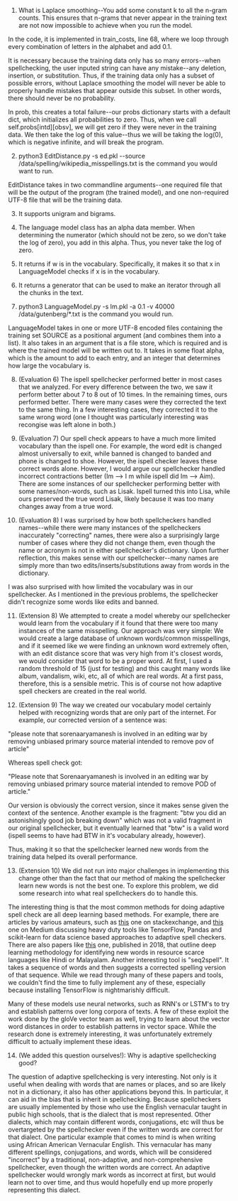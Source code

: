 1. What is Laplace smoothing--You add some constant k to all the n-gram counts. This ensures that n-grams that never appear in the training text are not now impossible to achieve when you run the model.

In the code, it is implemented in train_costs, line 68, where we loop through every combination of letters in the alphabet and add 0.1.

It is necessary because the training data only has so many errors--when spellchecking, the user inputed string can have any mistake--any deletion, insertion, or substitution. Thus, if the training data only has a subset of possible errors, without Laplace smoothing the model will never be able to properly handle mistakes that appear outside this subset. In other words, there should never be no probability.

In prob, this creates a total failure--our probs dictionary starts with a default dict, which initializes all probabilities to zero. Thus, when we call self.probs[intd][obsv], we will get zero if they were never in the training data. We then take the log of this value--thus we will be taking the log(0), which is negative infinite, and will break the program.

2. python3 EditDistance.py -s ed.pkl --source /data/spelling/wikipedia_misspellings.txt is the command you would want to run. 

EditDistance takes in two commandline arguments--one required file that will be the output of the program (the trained model), and one non-required UTF-8 file that will be the training data. 

3. It supports unigram and bigrams.

4. The language model class has an alpha data member. When determining the numerator (which should not be zero, so we don't take the log of zero), you add in this alpha. Thus, you never take the log of zero.

5. It returns if w is in the vocabulary. Specifically, it makes it so that x in LanguageModel checks if x is in the vocabulary.

6. It returns a generator that can be used to make an iterator through all the chunks in the text.

7. python3 LanguageModel.py -s lm.pkl -a 0.1 -v 40000 /data/gutenberg/*.txt is the command you would run. 

LanguageModel takes in one or more UTF-8 encoded files containing the training set SOURCE as a positional argument (and combines them into a list). It also takes in an argument that is a file store, which is required and is where the trained model will be written out to. It takes in some float alpha, which is the amount to add to each entry, and an integer that determines how large the vocabulary is. 

8. (Evaluation 6) The ispell spellchecker performed better in most cases that we analyzed. For every difference between the two, we saw it perform better about 7 to 8 out of 10 times. In the remaining times, ours performed better. There were many cases were they corrected the text to the same thing. In a few interesting cases, they corrected it to the same wrong word (one I thought was particularly interesting was recongise was left alone in both.)

9. (Evaluation 7) Our spell check appears to have a much more limited vocabulary than the ispell one. For example, the word edit is changed almost universally to exit, while banned is changed to banded and phone is changed to shoe. However, the ispell checker leaves these correct words alone. However, I would argue our spellchecker handled incorrect contractions better (Im --> I m while ispell did Im --> Aim). There are some instances of our spellchecker performing better with some names/non-words, such as Lisak. Ispell turned this into Lisa, while ours preserved the true word Lisak, likely because it was too many changes away from a true word.

10. (Evaluation 8) I was surprised by how both spellcheckers handled names--while there were many instances of the spellcheckers inaccurately "correcting" names, there were also a surprisingly large number of cases where they did not change them, even though the name or acronym is not in either spellchecker's dictionary. Upon further reflection, this makes sense with our spellchecker--many names are simply more than two edits/inserts/substitutions away from words in the dictionary.

I was also surprised with how limited the vocabulary was in our spellchecker. As I mentioned in the previous problems, the spellchecker didn't recognize some words like edits and banned.

11. (Extension 8) We attempted to create a model whereby our spellchecker would learn from the vocabulary if it found that there were too many instances of the same misspelling. Our approach was very simple: We would create a large database of unknown words/common misspellings, and if it seemed like we were finding an unknown word extremely often, with an edit distance score that was very high from it's closest words, we would consider that word to be a proper word. At first, I used a random threshold of 15 (just for testing) and this caught many words like album, vandalism, wiki, etc, all of which are real words. At a first pass, therefore, this is a sensible metric.
This is of course not how adaptive spell checkers are created in the real world. 

12. (Extension 9) The way we created our vocabulary model certainly helped with recognizing words that are only part of the internet. For example, our corrected version of a sentence was:

"please note that sorenaaryamanesh is involved in an editing war by removing unbiased primary source material intended to remove pov of article"

Whereas spell check got:

"Please note that Sorenaaryamanesh is involved in an editing war by removing unbiased primary source material intended to remove POD of article."

Our version is obviously the correct version, since it makes sense given the context of the sentence. Another example is the fragment: "btw you did an astonishingly good job breaking down" which was not a valid fragment in our original spellchecker, but it eventually learned that "btw" is a valid word (ispell seems to have had BTW in it's vocabulary already, however).

Thus, making it so that the spellchecker learned new words from the training data helped its overall performance.

13. (Extension 10) We did not run into major challenges in implementing this change other than the fact that our method of making the spellchecker learn new words is not the best one. To explore this problem, we did some research into what real spellcheckers do to handle this.

The interesting thing is that the most common methods for doing adaptive spell check are all deep learning based methods. For example, there are articles by various amateurs, such as [this](https://datascience.stackexchange.com/questions/16128/algorithms-and-techniques-for-spell-checking) one on stackexchange, and [this](https://towardsdatascience.com/creating-a-spell-checker-with-tensorflow-d35b23939f60) one on Medium discussing heavy duty tools like TensorFlow, Pandas and scikit-learn for data science based approaches to adaptive spell checkers. There are also papers like [this](http://aclweb.org/anthology/P18-3021) one, published in 2018, that outline deep learning methodology for identifying new words in resource scarce languages like Hindi or Malayalam. Another interesting tool is "seq2spell". It takes a sequence of words and then suggests a corrected spelling version of that sequence. While we read through many of these papers and tools, we couldn't find the time to fully implement any of these, especially because installing TensorFlow is nightmarishly difficult.

Many of these models use neural networks, such as RNN's or LSTM's to try and establish patterns over long corpora of texts. A few of these exploit the work done by the gloVe vector team as well, trying to learn about the vector word distances in order to establish patterns in vector space. While the research done is extremely interesting, it was unfortunately extremely difficult to actually implement these ideas.

14. (We added this question ourselves!): Why is adaptive spellchecking good?

The question of adaptive spellchecking is very interesting. Not only is it useful when dealing with words that are names or places, and so are likely not in a dictionary, it also has other applications beyond this. In particular, it can aid in the bias that is inherit in spellchecking. Because spellcheckers are usually implemented by those who use the English vernacular taught in public high schools, that is the dialect that is most represented. Other dialects, which may contain different words, conjugations, etc will thus be overtargeted by the spellchecker even if the written words are correct for that dialect. One particular example that comes to mind is when writing using African American Vernacular English. This vernacular has many different spellings, conjugations, and words, which will be considered "incorrect" by a traditional, non-adaptive, and non-comprehensive spellchecker, even though the written words are correct. An adaptive spellchecker would wrongly mark words as incorrect at first, but would learn not to over time, and thus would hopefully end up more properly representing this dialect. 







